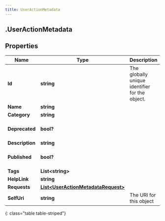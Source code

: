 ```yaml
---
title: UserActionMetadata
---
```

## .UserActionMetadata

## Properties

|Name | Type | Description | Notes|
|------------ | ------------- | ------------- | -------------|
| **Id** | **string** | The globally unique identifier for the object. | [optional] |
| **Name** | **string** |  | [optional] |
| **Category** | **string** |  | [optional] |
| **Deprecated** | **bool?** |  | [optional] [default to false]|
| **Description** | **string** |  | [optional] |
| **Published** | **bool?** |  | [optional] [default to false]|
| **Tags** | **List&lt;string&gt;** |  | [optional] |
| **HelpLink** | **string** |  | [optional] |
| **Requests** | [**List&lt;UserActionMetadataRequest&gt;**](UserActionMetadataRequest.html) |  | [optional] |
| **SelfUri** | **string** | The URI for this object | [optional] |
{: class="table table-striped"}


